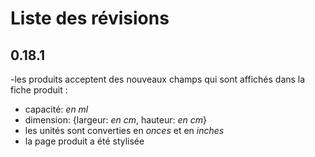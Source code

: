# Liste des révisions

## 0.18.1

-les produits acceptent des nouveaux champs qui sont affichés dans la fiche produit :
  - capacité: _en ml_
  - dimension: {largeur: _en cm_, hauteur: _en cm_}
- les unités sont converties en _onces_ et en _inches_
- la page produit a été stylisée
